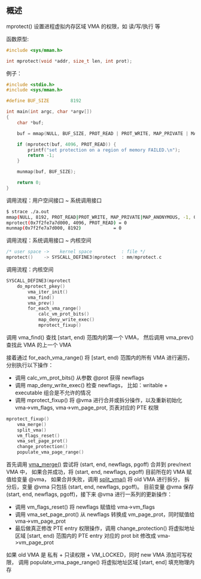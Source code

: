 ## 概述

mprotect() 设置进程虚拟内存区域 VMA 的权限，如 读/写/执行 等

函数原型:

```c
#include <sys/mman.h>

int mprotect(void *addr, size_t len, int prot);
```

例子：

```c
#include <stdio.h>
#include <sys/mman.h>

#define BUF_SIZE        8192

int main(int argc, char *argv[])
{
    char *buf;

    buf = mmap(NULL, BUF_SIZE, PROT_READ | PROT_WRITE, MAP_PRIVATE | MAP_ANONYMOUS, -1, 0);

    if (mprotect(buf, 4096, PROT_READ)) {
        printf("set protection on a region of memory FAILED.\n");
        return -1;
    }

    munmap(buf, BUF_SIZE);

    return 0;
}
```

调用流程：用户空间接口 ~ 系统调用接口

```bash
$ strace ./a.out
mmap(NULL, 8192, PROT_READ|PROT_WRITE, MAP_PRIVATE|MAP_ANONYMOUS, -1, 0) = 0x7f2fe7a7d000
mprotect(0x7f2fe7a7d000, 4096, PROT_READ) = 0
munmap(0x7f2fe7a7d000, 8192)            = 0
```

调用流程：系统调用接口 ~ 内核空间

```c
/* user space ->    kernel space           : file */
mprotect()    -> SYSCALL_DEFINE3(mprotect  : mm/mprotect.c
```

调用流程：内核空间

```c
SYSCALL_DEFINE3(mprotect
    do_mprotect_pkey()
        vma_iter_init()
        vma_find()
        vma_prev()
        for_each_vma_range()
            calc_vm_prot_bits()
            map_deny_write_exec()
            mprotect_fixup()
```

调用 vma_find() 查找 [start, end) 范围内的第一个 VMA，
然后调用 vma_prev() 查找此 VMA 的上一个 VMA

接着通过 for_each_vma_range() 将 [start, end) 范围内的所有 VMA 进行遍历，
分别执行以下操作：

* 调用 calc_vm_prot_bits() 从参数 @prot 获得 newflags
* 调用 map_deny_write_exec() 检查 newflags，
  比如：writable + executable 组合是不允许的情况
* 调用 mprotect_fixup() 将 @vma 进行合并或拆分操作，以及重新初始化 vma->vm_flags,
  vma->vm_page_prot, 页表对应的 PTE 权限

```c
mprotect_fixup()
    vma_merge()
    split_vma()
    vm_flags_reset()
    vma_set_page_prot()
    change_protection()
    populate_vma_page_range()
```

首先调用 [vma_merge()](../function_parse/vma_merge.md) 尝试将
(start, end, newflags, pgoff) 合并到 prev/next VMA 中，
如果合并成功，将 (start, end, newflags, pgoff) 目前所在的 VMA 赋值给变量 @vma，
如果合并失败，调用 [split_vma()](../function_parse/split_vma.md) 将 old VMA 进行拆分，
拆分后，变量 @vma 只包括 (start, end, newflags, pgoff)。
目前变量 @vma 保存 (start, end, newflags, pgoff)，接下来 @vma 进行一系列的更新操作：

* 调用 vm_flags_reset() 将 newflags 赋值给 vma->vm_flags
* 调用 vma_set_page_prot() 从 newflags 转换成 vm_page_prot，同时赋值给 vma->vm_page_prot
* 最后做真正修改 PTE entry 权限操作，调用 change_protection() 将虚拟地址区域 [start, end) 范围内的
  PTE entry 对应的 prot bit 修改成 vma->vm_page_prot

如果 old VMA 是 私有 + 只读权限 + VM_LOCKED，同时 new VMA 添加可写权限，
调用 populate_vma_page_range() 将虚拟地址区域 [start, end] 填充物理内存
